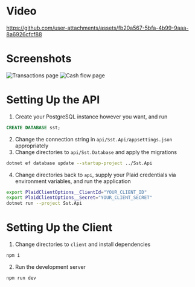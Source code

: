 # Video

https://github.com/user-attachments/assets/fb20a567-5bfa-4b99-9aaa-8a6926cfcf88

# Screenshots
![Transactions page](https://i.imgur.com/ZVG3QPo.png)
![Cash flow page](https://i.imgur.com/YksOzmq.png)

# Setting Up the API

1. Create your PostgreSQL instance however you want, and run
```sql
CREATE DATABASE sst;
```
2. Change the connection string in `api/Sst.Api/appsettings.json` appropriately
3. Change directories to `api/Sst.Database` and apply the migrations
```bash
dotnet ef database update --startup-project ../Sst.Api
```
4. Change directories back to `api`, supply your Plaid credentials via environment variables, and run the application
```bash
export PlaidClientOptions__ClientId="YOUR_CLIENT_ID"
export PlaidClientOptions__Secret="YOUR_CLIENT_SECRET"
dotnet run --project Sst.Api
```

# Setting Up the Client

1. Change directories to `client` and install dependencies
```bash
npm i
```
2. Run the development server
```bash
npm run dev
```
